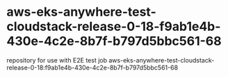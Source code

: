 # aws-eks-anywhere-test-cloudstack-release-0-18-f9ab1e4b-430e-4c2e-8b7f-b797d5bbc561-68
repository for use with E2E test job aws-eks-anywhere-test-cloudstack-release-0-18:f9ab1e4b-430e-4c2e-8b7f-b797d5bbc561-68
